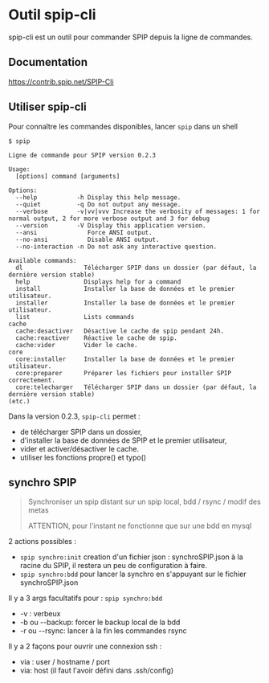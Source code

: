 # Outil spip-cli

spip-cli est un outil pour commander SPIP depuis la ligne de commandes.

## Documentation

https://contrib.spip.net/SPIP-Cli

## Utiliser spip-cli

Pour connaître les commandes disponibles, lancer `spip` dans un shell

```
$ spip

Ligne de commande pour SPIP version 0.2.3

Usage:
  [options] command [arguments]

Options:
  --help           -h Display this help message.
  --quiet          -q Do not output any message.
  --verbose        -v|vv|vvv Increase the verbosity of messages: 1 for normal output, 2 for more verbose output and 3 for debug
  --version        -V Display this application version.
  --ansi              Force ANSI output.
  --no-ansi           Disable ANSI output.
  --no-interaction -n Do not ask any interactive question.

Available commands:
  dl                 Télécharger SPIP dans un dossier (par défaut, la dernière version stable)
  help               Displays help for a command
  install            Installer la base de données et le premier utilisateur.
  installer          Installer la base de données et le premier utilisateur.
  list               Lists commands
cache
  cache:desactiver   Désactive le cache de spip pendant 24h.
  cache:reactiver    Réactive le cache de spip.
  cache:vider        Vider le cache.
core
  core:installer     Installer la base de données et le premier utilisateur.
  core:preparer      Préparer les fichiers pour installer SPIP correctement.
  core:telecharger   Télécharger SPIP dans un dossier (par défaut, la dernière version stable)
(etc.)
```

Dans la version 0.2.3, `spip-cli` permet :

* de télécharger SPIP dans un dossier,
* d'installer la base de données de SPIP et le premier utilisateur,
* vider et activer/désactiver le cache.
* utiliser les fonctions propre() et typo()

## synchro SPIP
> Synchroniser un spip distant sur un spip local, bdd / rsync / modif des metas
>
> ATTENTION, pour l'instant ne fonctionne que sur une bdd en mysql

2 actions possibles :
* `spip synchro:init` creation d'un fichier json : synchroSPIP.json à la racine du SPIP, il restera un peu de configuration à faire.
* `spip synchro:bdd` pour lancer la synchro en s'appuyant sur le fichier synchroSPIP.json

Il y a 3 args facultatifs pour : `spip synchro:bdd`
* -v : verbeux
* -b ou --backup: forcer le backup local de la bdd
* -r ou --rsync: lancer à la fin les commandes rsync

Il y a 2 façons pour ouvrir une connexion ssh :
* via : user / hostname / port
* via: host (il faut l'avoir défini dans .ssh/config)
